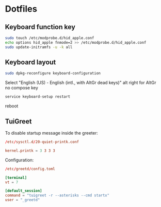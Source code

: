 # Dotfiles

## Keyboard function key

```bash
sudo touch /etc/modprobe.d/hid_apple.conf
echo options hid_apple fnmode=2 >> /etc/modprobe.d/hid_apple.conf
sudo update-initramfs -u -k all
```

## Keyboard layout

```bash
sudo dpkg-reconfigure keyboard-configuration
```

Select "English (US) - English (intl., with AltGr dead keys)"
alt right for AltGr
no compose key

```bash
service keyboard-setup restart
```

reboot

## TuiGreet

To disable startup message inside the greeter:

```conf
/etc/sysctl.d/20-quiet-printk.conf

kernel.printk = 3 3 3 3
```

Configuration:

```toml
/etc/greetd/config.toml

[terminal]
vt = 7

[default_session]
command = "tuigreet -r --asterisks --cmd startx"
user = "_greetd"
```
